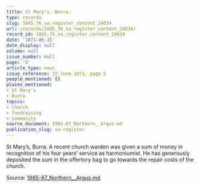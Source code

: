 ```yaml
---
title: St Mary’s, Burra.
type: records
slug: 1845_76_sa_register_content_24034
url: /records/1845_76_sa_register_content_24034/
record_id: 1845_76_sa_register_content_24034
date: '1871-06-15'
date_display: null
volume: null
issue_number: null
page: '5'
article_type: news
issue_reference: 15 June 1871, page 5
people_mentioned: []
places_mentioned:
- St Mary’s
- Burra
topics:
- church
- fundraising
- community
source_document: 1985-87_Northern__Argus.md
publication_slug: sa-register
---
```


St Mary’s, Burra.  A recent church warden was given a sum of money in recognition of his four years’ service as harmoniumist.  He has generously deposited the sum in the offertory bag to go towards the repair costs of the church.

Source: [1985-87_Northern__Argus.md](/downloads/markdown/1985-87_Northern__Argus.md)
